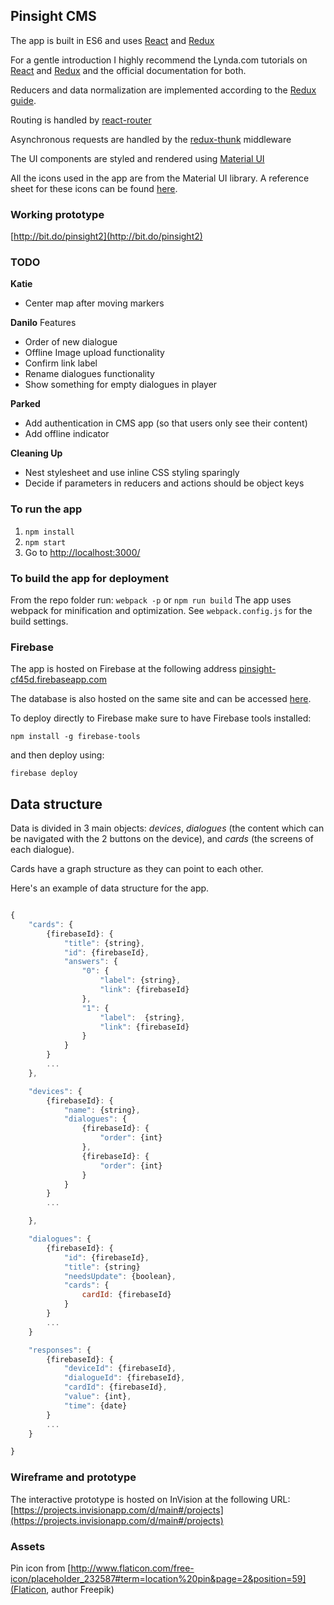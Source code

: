 ## Pinsight CMS


The app is built in ES6 and uses [React](https://facebook.github.io/react/) and [Redux](https://github.com/rackt/redux) 

For a gentle introduction I highly recommend the Lynda.com tutorials on [React](https://www.lynda.com/React-js-tutorials/) and [Redux](https://www.lynda.com/React-js-tutorials/Learning-Redux/540345-2.html) and the official documentation for both.

Reducers and data normalization are implemented according to the [Redux guide](http://redux.js.org/docs).

Routing is handled by [react-router](https://github.com/reacttraining/react-router)

Asynchronous requests are handled by the [redux-thunk](https://github.com/gaearon/redux-thunk) middleware

The UI components are styled and rendered using [Material UI](http://www.material-ui.com/)

All the icons used in the app are from the Material UI library. A reference sheet for these icons can be found [here](https://material.io/icons/).

### Working prototype

[http://bit.do/pinsight2](http://bit.do/pinsight2)

### TODO

**Katie**
- Center map after moving markers

**Danilo**
Features
- Order of new dialogue
- Offline Image upload functionality
- Confirm link label
- Rename dialogues functionality
- Show something for empty dialogues in player
    
**Parked**
- Add authentication in CMS app (so that users only see their content)
- Add offline indicator

**Cleaning Up**
- Nest stylesheet and use inline CSS styling sparingly
- Decide if parameters in reducers and actions should be object keys




### To run the app

1. `npm install`
2. `npm start`
3. Go to [http://localhost:3000/](http://localhost:3000/)

### To build the app for deployment

From the repo folder run:  `webpack -p` or `npm run build`
The app uses webpack for minification and optimization. See `webpack.config.js` for the build settings.


### Firebase

The app is hosted on Firebase at the following address [pinsight-cf45d.firebaseapp.com](https://pinsight-cf45d.firebaseapp.com)

The database is also hosted on the same site and can be accessed [here](https://console.firebase.google.com/project/pinsight-cf45d/database/data).

To deploy directly to Firebase make sure to have Firebase tools installed:

`npm install -g firebase-tools`

and then deploy using: 

`firebase deploy`



## Data structure

Data is divided in 3 main objects: *devices*, *dialogues* (the content which can be navigated with the 2 buttons on the device), and *cards* (the screens of each dialogue).

Cards have a graph structure as they can point to each other.

Here's an example of data structure for the app.

```javascript

{
    "cards": {
        {firebaseId}: {
            "title": {string},
            "id": {firebaseId},
            "answers": {
                "0": {
                    "label": {string},
                    "link": {firebaseId}
                },
                "1": {
                    "label":  {string},
                    "link": {firebaseId}
                }
            }
        }
        ...
    },

    "devices": {
        {firebaseId}: {
            "name": {string},
            "dialogues": {
                {firebaseId}: {
                    "order": {int}
                },
                {firebaseId}: {
                    "order": {int}
                }
            }
        }
        ...

    },

    "dialogues": {
        {firebaseId}: {
            "id": {firebaseId},
            "title": {string}
            "needsUpdate": {boolean},
            "cards": {
                cardId: {firebaseId}
            }
        }
        ...
    }

    "responses": {
        {firebaseId}: {
            "deviceId": {firebaseId},
            "dialogueId": {firebaseId},
            "cardId": {firebaseId},
            "value": {int},
            "time": {date}
        }
        ...
    }

}
```

### Wireframe and prototype

The interactive prototype is hosted on InVision at the following URL: [https://projects.invisionapp.com/d/main#/projects](https://projects.invisionapp.com/d/main#/projects)


### Assets

Pin icon from [http://www.flaticon.com/free-icon/placeholder_232587#term=location%20pin&page=2&position=59](Flaticon, author Freepik)
